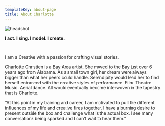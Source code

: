 ```yaml
---
templateKey: about-page
title: About Charlotte
---
```

![headshot](/img/greenwhiteheadshot_websize.jpg)

**I act. I sing. I model. I create.**

<br>

I am a Creative with a passion for crafting visual stories.

Charlotte Christien is a Bay Area artist. She moved to the Bay just over 6 years ago from Alabama. As a small town girl, her dream were always bigger than what her peers could handle. Serendipity would lead her to find herself entranced with the creative styles of performance. Film. Theatre. Music. Aerial dance. All would eventually become interwoven in the tapestry that is Charlotte.

“At this point in my training and career, I am motivated to pull the different influences of my life and creative fires together. I have a burning desire to present outside the box and challenge what is the actual box. I see many conversations being sparked and I can’t wait to hear them.”
